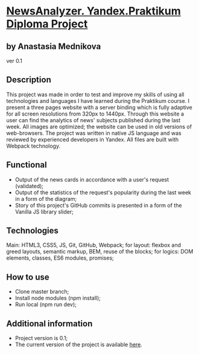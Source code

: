 # [NewsAnalyzer. Yandex.Praktikum Diploma Project](https://yourniceshot.github.io/news-diploma-project/)
## by Anastasia Mednikova
ver 0.1
## Description
This project was made in order to test and improve my skills of using all technologies and languages I have learned during the Praktikum course. I present a three pages website with a server binding which is fully adaptive for all screen resolutions from 320px to 1440px. Through this website a user can find the analytics of news' subjects published during the last week. All images are optimized; the website can be used in old versions of web-browsers. The project was written in native JS language and was reviewed by experienced developers in Yandex. All files are built with Webpack technology. 

## Functional
- Output of the news cards in accordance with a user's request (validated);
- Output of the statistics of the request's popularity during the last week in a form of the diagram;
- Story of this project's GitHub commits is presented in a form of the Vanilla JS library slider;

## Technologies 
Main: HTML3, CSS5, JS, Git, GitHub, Webpack; for layout: flexbox and greed layouts, semantic markup, BEM, reuse of the blocks; for logics: DOM elements, classes, ES6 modules, promises;

## How to use 

- Clone master branch;
- Install node modules (npm install);
- Run local (npm run dev);

## Additional information 

- Project version is 0.1;
- The current version of the project is available [here](https://github.com/yourniceshot/news-diploma-project).
